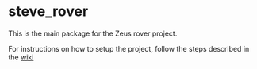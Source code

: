 # steve_rover
This is the main package for the Zeus rover project.

For instructions on how to setup the project, follow the steps described in the [wiki](https://github.com/STEVE-Rover/steve_rover/wiki)
